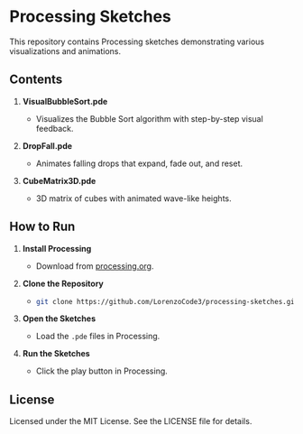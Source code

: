 # Processing Sketches

This repository contains Processing sketches demonstrating various visualizations and animations.

## Contents

1. **VisualBubbleSort.pde**
    - Visualizes the Bubble Sort algorithm with step-by-step visual feedback.

2. **DropFall.pde**
    - Animates falling drops that expand, fade out, and reset.

3. **CubeMatrix3D.pde**
    - 3D matrix of cubes with animated wave-like heights.

## How to Run

1. **Install Processing**
    - Download from [processing.org](https://processing.org/download/).

2. **Clone the Repository**
    - ```sh
      git clone https://github.com/LorenzoCode3/processing-sketches.git
      ```

3. **Open the Sketches**
    - Load the `.pde` files in Processing.

4. **Run the Sketches**
    - Click the play button in Processing.

## License

Licensed under the MIT License. See the LICENSE file for details.
